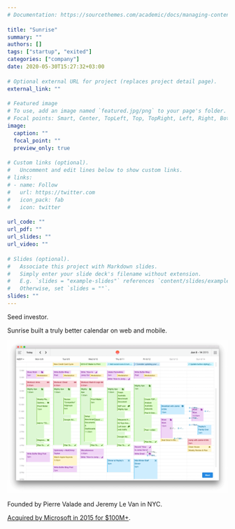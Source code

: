 ```yaml
---
# Documentation: https://sourcethemes.com/academic/docs/managing-content/

title: "Sunrise"
summary: ""
authors: []
tags: ["startup", "exited"]
categories: ["company"]
date: 2020-05-30T15:27:32+03:00

# Optional external URL for project (replaces project detail page).
external_link: ""

# Featured image
# To use, add an image named `featured.jpg/png` to your page's folder.
# Focal points: Smart, Center, TopLeft, Top, TopRight, Left, Right, BottomLeft, Bottom, BottomRight.
image:
  caption: ""
  focal_point: ""
  preview_only: true

# Custom links (optional).
#   Uncomment and edit lines below to show custom links.
# links:
# - name: Follow
#   url: https://twitter.com
#   icon_pack: fab
#   icon: twitter

url_code: ""
url_pdf: ""
url_slides: ""
url_video: ""

# Slides (optional).
#   Associate this project with Markdown slides.
#   Simply enter your slide deck's filename without extension.
#   E.g. `slides = "example-slides"` references `content/slides/example-slides.md`.
#   Otherwise, set `slides = ""`.
slides: ""
---
```

Seed investor.

Sunrise built a truly better calendar on web and mobile.

![screenshot]

Founded by Pierre Valade and Jeremy Le Van in NYC.

[Acquired by Microsoft in 2015 for $100M+](https://techcrunch.com/2015/02/04/microsoft-sunrise/).

[screenshot]: sunrise-screenshot.png